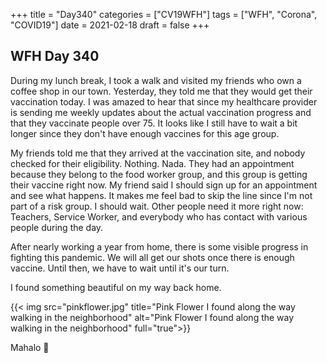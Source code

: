 +++
title = "Day340"
categories = ["CV19WFH"]
tags = ["WFH", "Corona", "COVID19"]
date = 2021-02-18
draft = false
+++

## WFH Day 340

During my lunch break, I took a walk and visited my friends who own a coffee shop in our town. Yesterday, they told me that they would get their vaccination today. I was amazed to hear that since my healthcare provider is sending me weekly updates about the actual vaccination progress and that they vaccinate people over 75. It looks like I still have to wait a bit longer since they don't have enough vaccines for this age group.

My friends told me that they arrived at the vaccination site, and nobody checked for their eligibility. Nothing. Nada. They had an appointment because they belong to the food worker group, and this group is getting their vaccine right now. My friend said I should sign up for an appointment and see what happens.
It makes me feel bad to skip the line since I'm not part of a risk group. I should wait. Other people need it more right now:  Teachers, Service Worker, and everybody who has contact with various people during the day.

After nearly working a year from home, there is some visible progress in fighting this pandemic. We will all get our shots once there is enough vaccine. Until then, we have to wait until it's our turn.

I found something beautiful on my way back home.

{{< img src="pinkflower.jpg" title="Pink Flower I found along the way walking in the neighborhood" alt="Pink Flower I found along the way walking in the neighborhood" full="true">}}

Mahalo 🌸
